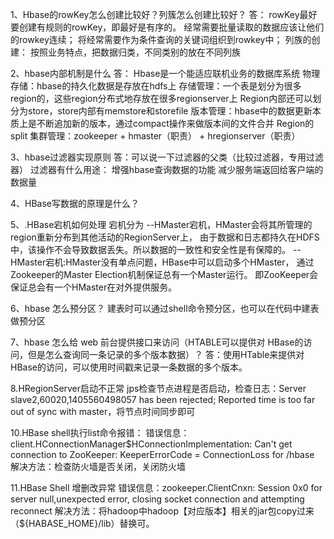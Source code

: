 1、Hbase的rowKey怎么创建比较好？列簇怎么创建比较好？
答：
rowKey最好要创建有规则的rowKey，即最好是有序的。
经常需要批量读取的数据应该让他们的rowkey连续；
将经常需要作为条件查询的关键词组织到rowkey中；
 列族的创建：
按照业务特点，把数据归类，不同类别的放在不同列族

2、hbase内部机制是什么
答：
Hbase是一个能适应联机业务的数据库系统
物理存储：hbase的持久化数据是存放在hdfs上
存储管理：一个表是划分为很多region的，这些region分布式地存放在很多regionserver上
Region内部还可以划分为store，store内部有memstore和storefile
版本管理：hbase中的数据更新本质上是不断追加新的版本，通过compact操作来做版本间的文件合并
Region的split
集群管理：zookeeper  + hmaster（职责）  + hregionserver（职责）

3、hbase过滤器实现原则
答：可以说一下过滤器的父类（比较过滤器，专用过滤器）
过滤器有什么用途：
增强hbase查询数据的功能
减少服务端返回给客户端的数据量

4、HBase写数据的原理是什么？

5、.HBase宕机如何处理
宕机分为
 --HMaster宕机，HMaster会将其所管理的region重新分布到其他活动的RegionServer上，
    由于数据和日志都持久在HDFS中，该操作不会导致数据丢失。所以数据的一致性和安全性是有保障的。
 --HMaster宕机:HMaster没有单点问题，HBase中可以启动多个HMaster，
    通过Zookeeper的Master Election机制保证总有一个Master运行。
    即ZooKeeper会保证总会有一个HMaster在对外提供服务。

6、hbase 怎么预分区？
建表时可以通过shell命令预分区，也可以在代码中建表做预分区

7、hbase 怎么给 web 前台提供接口来访问（HTABLE可以提供对 HBase的访问，但是怎么查询同一条记录的多个版本数据）？
答：使用HTable来提供对HBase的访问，可以使用时间戳来记录一条数据的多个版本。

8.HRegionServer启动不正常
jps检查节点进程是否启动，检查日志：Server slave2,60020,1405560498057 has been rejected; 
Reported time is too far out of sync with master，将节点时间同步即可

10.HBase shell执行list命令报错：
错误信息：client.HConnectionManager$HConnectionImplementation: Can't get connection to ZooKeeper: KeeperErrorCode = ConnectionLoss for /hbase 
解决方法：检查防火墙是否关闭，关闭防火墙

11.HBase Shell 增删改异常
错误信息：zookeeper.ClientCnxn: Session 0x0 for server null,unexpected error, closing socket connection and attempting reconnect 
解决方法：将hadoop中hadoop【对应版本】相关的jar包copy过来（${HABASE_HOME}/lib）替换可。
